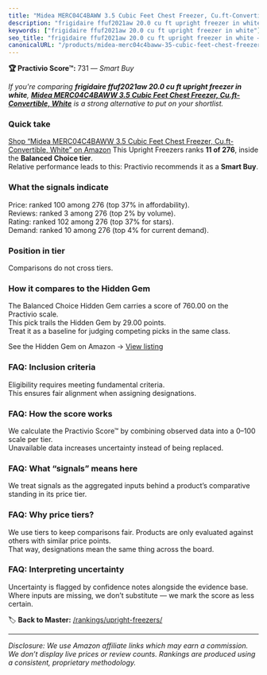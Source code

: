 ```yaml
---
title: "Midea MERC04C4BAWW 3.5 Cubic Feet Chest Freezer, Cu.ft-Convertible, White"
description: "frigidaire ffuf2021aw 20.0 cu ft upright freezer in white: Data-driven within Balanced Choice ranking using the Practivio Score™. Positioned by quality, value,…"
keywords: ["frigidaire ffuf2021aw 20.0 cu ft upright freezer in white"]
seo_title: "frigidaire ffuf2021aw 20.0 cu ft upright freezer in white — Smart Buy Balanced Choice (2025)"
canonicalURL: "/products/midea-merc04c4baww-35-cubic-feet-chest-freezer-cuft-convertible-white-B0CQT1JGQQ/"
---
```


**🏆 Practivio Score™:** 731 — _Smart Buy_


*If you're comparing **frigidaire ffuf2021aw 20.0 cu ft upright freezer in white**, **[Midea MERC04C4BAWW 3.5 Cubic Feet Chest Freezer, Cu.ft-Convertible, White](https://www.amazon.com/dp/B0CQT1JGQQ?tag=practivio-20)** is a strong alternative to put on your shortlist.*
### Quick take
[Shop “Midea MERC04C4BAWW 3.5 Cubic Feet Chest Freezer, Cu.ft-Convertible, White” on Amazon](https://www.amazon.com/dp/B0CQT1JGQQ?tag=practivio-20)
This Upright Freezers ranks **11 of 276**, inside the **Balanced Choice tier**.  
Relative performance leads to this: Practivio recommends it as a **Smart Buy**.

### What the signals indicate
Price: ranked 100 among 276 (top 37% in affordability).  
Reviews: ranked 3 among 276 (top 2% by volume).  
Rating: ranked 102 among 276 (top 37% for stars).  
Demand: ranked 10 among 276 (top 4% for current demand).

### Position in tier
Comparisons do not cross tiers.

### How it compares to the Hidden Gem
The Balanced Choice Hidden Gem carries a score of 760.00 on the Practivio scale.  
This pick trails the Hidden Gem by 29.00 points.  
Treat it as a baseline for judging competing picks in the same class.  

See the Hidden Gem on Amazon → [View listing](https://www.amazon.com/dp/B08P6CS4SW?tag=practivio-20)

### FAQ: Inclusion criteria
Eligibility requires meeting fundamental criteria.  
This ensures fair alignment when assigning designations.

### FAQ: How the score works
We calculate the Practivio Score™ by combining observed data into a 0–100 scale per tier.  
Unavailable data increases uncertainty instead of being replaced.

### FAQ: What “signals” means here
We treat signals as the aggregated inputs behind a product’s comparative standing in its price tier.

### FAQ: Why price tiers?
We use tiers to keep comparisons fair. Products are only evaluated against others with similar price points.  
That way, designations mean the same thing across the board.

### FAQ: Interpreting uncertainty
Uncertainty is flagged by confidence notes alongside the evidence base.  
Where inputs are missing, we don’t substitute — we mark the score as less certain.


🏷️ **Back to Master:** [/rankings/upright-freezers/](/rankings/upright-freezers/)

---
_Disclosure: We use Amazon affiliate links which may earn a commission. We don’t display live prices or review counts. Rankings are produced using a consistent, proprietary methodology._
